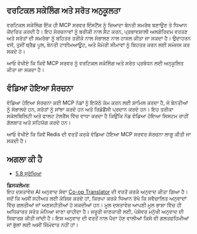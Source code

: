 <!--
CO_OP_TRANSLATOR_METADATA:
{
  "original_hash": "cd973a4e381337c6a3ac2443e7548e63",
  "translation_date": "2025-06-12T23:36:28+00:00",
  "source_file": "05-AdvancedTopics/mcp-scaling/README.md",
  "language_code": "pa"
}
-->
## ਵਰਟਿਕਲ ਸਕੇਲਿੰਗ ਅਤੇ ਸਰੋਤ ਅਨੁਕੂਲਤਾ

ਵਰਟਿਕਲ ਸਕੇਲਿੰਗ ਇੱਕ ਹੀ MCP ਸਰਵਰ ਇੰਸਟੈਂਸ ਨੂੰ ਜ਼ਿਆਦਾ ਬੇਨਤੀ ਸਮਰੱਥ ਬਣਾਉਣ ਤੇ ਧਿਆਨ ਕੇਂਦਰਿਤ ਕਰਦੀ ਹੈ। ਇਹ ਸੰਰਚਨਾਵਾਂ ਨੂੰ ਬਰੀਕੀ ਨਾਲ ਸੈਟ ਕਰਨ, ਪ੍ਰਭਾਵਸ਼ਾਲੀ ਅਲਗੋਰਿਦਮ ਵਰਤਣ ਅਤੇ ਸਰੋਤਾਂ ਦੀ ਸਮਰੱਥਾ ਨੂੰ ਬਹਿਤਰ ਤਰੀਕੇ ਨਾਲ ਸੰਭਾਲਣ ਨਾਲ ਹਾਸਲ ਕੀਤਾ ਜਾ ਸਕਦਾ ਹੈ। ਉਦਾਹਰਨ ਵਜੋਂ, ਤੁਸੀਂ ਥ੍ਰੈਡ ਪੂਲ, ਬੇਨਤੀ ਟਾਈਮਆਊਟ, ਅਤੇ ਮੈਮੋਰੀ ਸੀਮਾਵਾਂ ਨੂੰ ਬਿਹਤਰ ਕਰਨ ਲਈ ਸਮੰਜਸ ਕਰ ਸਕਦੇ ਹੋ।

ਆਓ ਵੇਖੀਏ ਕਿ ਕਿਵੇਂ MCP ਸਰਵਰ ਨੂੰ ਵਰਟਿਕਲ ਸਕੇਲਿੰਗ ਅਤੇ ਸਰੋਤ ਪ੍ਰਬੰਧਨ ਲਈ ਅਨੁਕੂਲਿਤ ਕੀਤਾ ਜਾ ਸਕਦਾ ਹੈ।  

## ਵੰਡਿਆ ਹੋਇਆ ਸੰਰਚਨਾ

ਵੰਡਿਆ ਹੋਇਆ ਸੰਰਚਨਾ ਕਈ MCP ਨੋਡਾਂ ਨੂੰ ਇਕੱਠੇ ਕੰਮ ਕਰਨ ਲਈ ਸ਼ਾਮਿਲ ਕਰਦਾ ਹੈ, ਜੋ ਬੇਨਤੀਆਂ ਨੂੰ ਸੰਭਾਲਦੇ ਹਨ, ਸਰੋਤਾਂ ਨੂੰ ਸਾਂਝਾ ਕਰਦੇ ਹਨ ਅਤੇ ਰਿਡੰਡੈਂਸੀ ਪ੍ਰਦਾਨ ਕਰਦੇ ਹਨ। ਇਹ ਤਰੀਕਾ ਸਕੇਲਬਿਲਿਟੀ ਅਤੇ ਫਾਲਟ ਟੋਲਰੈਂਸ ਵਿੱਚ ਵਾਧਾ ਕਰਦਾ ਹੈ ਕਿਉਂਕਿ ਨੋਡ ਵੰਡਿਆ ਹੋਇਆ ਸਿਸਟਮ ਰਾਹੀਂ ਗੱਲਬਾਤ ਅਤੇ ਸਹਿਯੋਗ ਕਰਦੇ ਹਨ।

ਆਓ ਵੇਖੀਏ ਕਿ ਕਿਵੇਂ Redis ਦੀ ਵਰਤੋਂ ਕਰਕੇ ਵੰਡਿਆ ਹੋਇਆ MCP ਸਰਵਰ ਸੰਰਚਨਾ ਲਾਗੂ ਕੀਤੀ ਜਾ ਸਕਦੀ ਹੈ।  

## ਅਗਲਾ ਕੀ ਹੈ

- [5.8 ਸੁਰੱਖਿਆ](../mcp-security/README.md)

**ਡਿਸਕਲੇਮਰ**:  
ਇਹ ਦਸਤਾਵੇਜ਼ AI ਅਨੁਵਾਦ ਸੇਵਾ [Co-op Translator](https://github.com/Azure/co-op-translator) ਦੀ ਵਰਤੋਂ ਕਰਕੇ ਅਨੁਵਾਦ ਕੀਤਾ ਗਿਆ ਹੈ। ਜਦੋਂ ਕਿ ਅਸੀਂ ਸਹੀਅਤ ਲਈ ਕੋਸ਼ਿਸ਼ ਕਰਦੇ ਹਾਂ, ਕਿਰਪਾ ਕਰਕੇ ਧਿਆਨ ਰੱਖੋ ਕਿ ਸਵੈਚਾਲਿਤ ਅਨੁਵਾਦਾਂ ਵਿੱਚ ਗਲਤੀਆਂ ਜਾਂ ਅਣਸਹੀਤੀਆਂ ਹੋ ਸਕਦੀਆਂ ਹਨ। ਮੂਲ ਦਸਤਾਵੇਜ਼ ਆਪਣੀ ਮੂਲ ਭਾਸ਼ਾ ਵਿੱਚ ਹੀ ਅਧਿਕਾਰਤ ਸਰੋਤ ਮੰਨਿਆ ਜਾਣਾ ਚਾਹੀਦਾ ਹੈ। ਜਰੂਰੀ ਜਾਣਕਾਰੀ ਲਈ, ਪੇਸ਼ੇਵਰ ਮਨੁੱਖੀ ਅਨੁਵਾਦ ਦੀ ਸਿਫਾਰਸ਼ ਕੀਤੀ ਜਾਂਦੀ ਹੈ। ਇਸ ਅਨੁਵਾਦ ਦੀ ਵਰਤੋਂ ਨਾਲ ਪੈਦਾ ਹੋਣ ਵਾਲੀਆਂ ਕਿਸੇ ਵੀ ਗਲਤਫਹਿਮੀਆਂ ਜਾਂ ਭੁੱਲਾਂ ਲਈ ਅਸੀਂ ਜ਼ਿੰਮੇਵਾਰ ਨਹੀਂ ਹਾਂ।